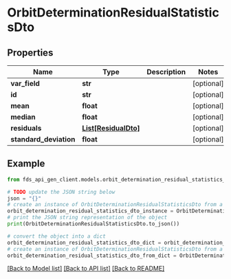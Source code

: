 # OrbitDeterminationResidualStatisticsDto


## Properties

Name | Type | Description | Notes
------------ | ------------- | ------------- | -------------
**var_field** | **str** |  | [optional] 
**id** | **str** |  | [optional] 
**mean** | **float** |  | [optional] 
**median** | **float** |  | [optional] 
**residuals** | [**List[ResidualDto]**](ResidualDto.md) |  | [optional] 
**standard_deviation** | **float** |  | [optional] 

## Example

```python
from fds_api_gen_client.models.orbit_determination_residual_statistics_dto import OrbitDeterminationResidualStatisticsDto

# TODO update the JSON string below
json = "{}"
# create an instance of OrbitDeterminationResidualStatisticsDto from a JSON string
orbit_determination_residual_statistics_dto_instance = OrbitDeterminationResidualStatisticsDto.from_json(json)
# print the JSON string representation of the object
print(OrbitDeterminationResidualStatisticsDto.to_json())

# convert the object into a dict
orbit_determination_residual_statistics_dto_dict = orbit_determination_residual_statistics_dto_instance.to_dict()
# create an instance of OrbitDeterminationResidualStatisticsDto from a dict
orbit_determination_residual_statistics_dto_from_dict = OrbitDeterminationResidualStatisticsDto.from_dict(orbit_determination_residual_statistics_dto_dict)
```
[[Back to Model list]](../README.md#documentation-for-models) [[Back to API list]](../README.md#documentation-for-api-endpoints) [[Back to README]](../README.md)


